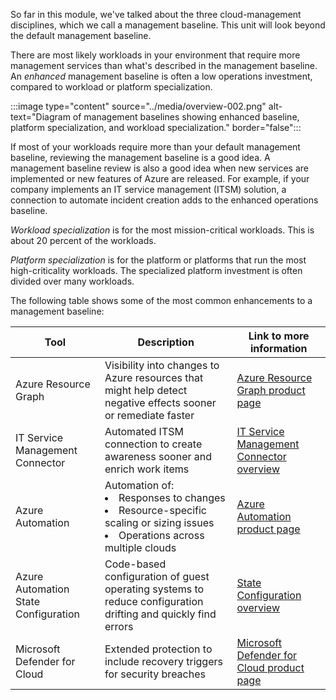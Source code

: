 So far in this module, we've talked about the three cloud-management disciplines, which we call a management baseline. This unit will look beyond the default management baseline. 

There are most likely workloads in your environment that require more management services than what's described in the management baseline. An *enhanced* management baseline is often a low operations investment, compared to workload or platform specialization.

:::image type="content" source="../media/overview-002.png" alt-text="Diagram of management baselines showing enhanced baseline, platform specialization, and workload specialization." border="false":::

If most of your workloads require more than your default management baseline, reviewing the management baseline is a good idea. A management baseline review is also a good idea when new services are implemented or new features of Azure are released. For example, if your company implements an IT service management (ITSM) solution, a connection to automate incident creation adds to the enhanced operations baseline.

*Workload specialization* is for the most mission-critical workloads. This is about 20 percent of the workloads.

*Platform specialization* is for the platform or platforms that run the most high-criticality workloads. The specialized platform investment is often divided over many workloads.

The following table shows some of the most common enhancements to a management baseline:

| Tool | Description | Link to more information |
| -----|-------------|--------------------------|
| Azure Resource Graph | Visibility into changes to Azure resources that might help detect negative effects sooner or remediate faster | [Azure Resource Graph product page](https://azure.microsoft.com/features/resource-graph/) |
| IT Service Management Connector | Automated ITSM connection to create awareness sooner and enrich work items |  [IT Service Management Connector overview](/azure/azure-monitor/alerts/itsmc-overview) |
| Azure Automation | Automation of: <li> Responses to changes</li><li>Resource-specific scaling or sizing issues</li><li> Operations across multiple clouds</li> |  [Azure Automation product page](https://azure.microsoft.com/services/automation/) |
| Azure Automation State Configuration 	| Code-based configuration of guest operating systems to reduce configuration drifting and quickly find errors | [State Configuration overview](/azure/automation/automation-dsc-overview) |
| Microsoft Defender for Cloud	| Extended protection to include recovery triggers for security breaches | [Microsoft Defender for Cloud product page](https://azure.microsoft.com/services/security-center/) |
